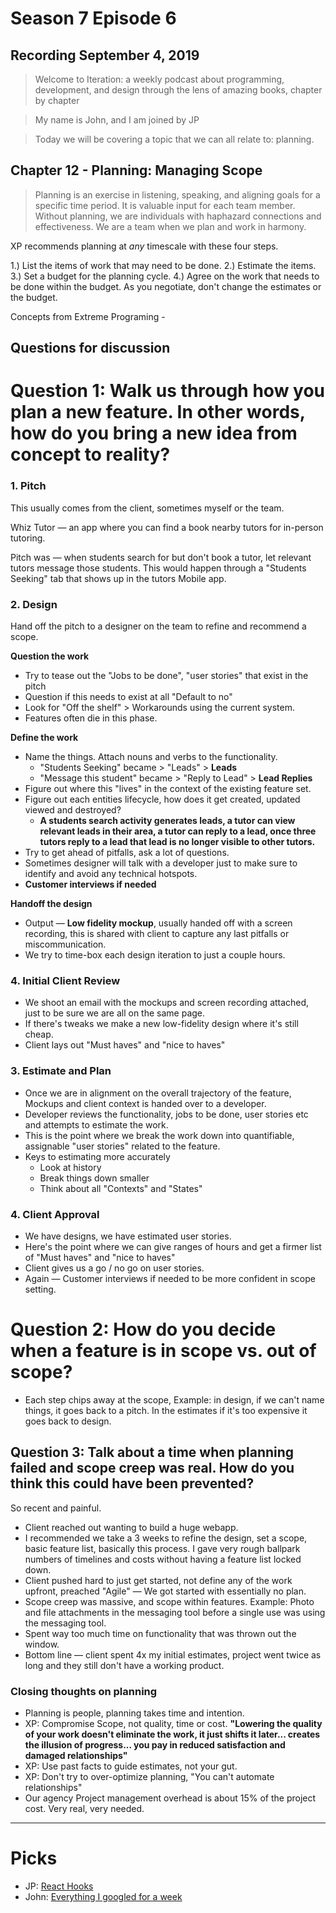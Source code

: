 # Season 7 Episode 6

## Recording September 4, 2019

> Welcome to Iteration: a weekly podcast about programming, development, and design through the lens of amazing books, chapter by chapter

> My name is John, and I am joined by JP

> Today we will be covering a topic that we can all relate to: planning.

## Chapter 12 - Planning: Managing Scope

> Planning is an exercise in listening, speaking, and aligning goals for a specific time period. It is valuable input for each team member. Without planning, we are individuals with haphazard connections and effectiveness. We are a team when we plan and work in harmony.

XP recommends planning at *any* timescale with these four steps.

1.) List the items of work that may need to be done.
2.) Estimate the items.
3.) Set a budget for the planning cycle.
4.) Agree on the work that needs to be done within the budget. As you negotiate, don't change the estimates or the budget.

Concepts from Extreme Programing - 

## Questions for discussion

# **Question 1: Walk us through how you plan a new feature. In other words, how do you bring a new idea from concept to reality?**

### 1. Pitch

This usually comes from the client, sometimes myself or the team.

Whiz Tutor — an app where you can find a book nearby tutors for in-person tutoring. 

Pitch was — when students search for but don't book a tutor, let relevant tutors message those students. This would happen through a "Students Seeking" tab that shows up in the tutors Mobile app. 

### 2. Design

Hand off the pitch to a designer on the team to refine and recommend a scope. 

**Question the work** 

- Try to tease out the "Jobs to be done", "user stories" that exist in the pitch
- Question if this needs to exist at all "Default to no"
- Look for "Off the shelf" > Workarounds using the current system.
- Features often die in this phase.

**Define the work** 

- Name the things. Attach nouns and verbs to the functionality.
    - "Students Seeking" became > "Leads" > **Leads**
    - "Message this student" became > "Reply to Lead" > **Lead Replies**
- Figure out where this "lives" in the context of the existing feature set.
- Figure out each entities lifecycle, how does it get created, updated viewed and destroyed?
    - **A students search activity generates leads, a tutor can view relevant leads in their area, a tutor can reply to a lead, once three tutors reply to a lead that lead is no longer visible to other tutors.**
- Try to get ahead of pitfalls, ask a lot of questions.
- Sometimes designer will talk with a developer just to make sure to identify and avoid any technical hotspots.
- **Customer interviews if needed**

**Handoff the design** 

- Output — **Low fidelity mockup**, usually handed off with a screen recording, this is shared with client to capture any last pitfalls or miscommunication.
- We try to time-box each design iteration to just a couple hours.

### 4. Initial Client Review

- We shoot an email with the mockups and screen recording attached, just to be sure we are all on the same page.
- If there's tweaks we make a new low-fidelity design where it's still cheap.
- Client lays out "Must haves" and "nice to haves"

### 3. Estimate and Plan

- Once we are in alignment on the overall trajectory of the feature, Mockups and client context is handed over to a developer.
- Developer reviews the functionality, jobs to be done, user stories etc and attempts to estimate the work.
- This is the point where we break the work down into quantifiable, assignable "user stories" related to the feature.
- Keys to estimating more accurately
    - Look at history
    - Break things down smaller
    - Think about all "Contexts" and "States"

### 4. Client Approval

- We have designs, we have estimated user stories.
- Here's the point where we can give ranges of hours and get a firmer list of "Must haves" and "nice to haves"
- Client gives us a go / no go on user stories.
- Again — Customer interviews if needed to be more confident in scope setting.

# **Question 2:** How do you decide when a feature is in scope vs. out of scope?

- Each step chips away at the scope, Example: in design, if we can't name things, it goes back to a pitch. In the estimates if it's too expensive it goes back to design.

## **Question 3:** Talk about a time when planning failed and scope creep was real. How do you think this could have been prevented?

So recent and painful. 

- Client reached out wanting to build a huge webapp.
- I recommended we take a 3 weeks to refine the design, set a scope, basic feature list, basically this process. I gave very rough ballpark numbers of timelines and costs without having a feature list locked down.
- Client pushed hard to just get started, not define any of the work upfront, preached "Agile" — We got started with essentially no plan.
- Scope creep was massive, and scope within features. Example: Photo and file attachments in the messaging tool before a single use was using the messaging tool.
- Spent way too much time on functionality that was thrown out the window.
- Bottom line — client spent 4x my initial estimates, project went twice as long and they still don't have a working product.

### Closing thoughts on planning

- Planning is people, planning takes time and intention.
- XP: Compromise Scope, not quality, time or cost. **"Lowering the quality of your work doesn't eliminate the work, it just shifts it later... creates the illusion of progress... you pay in reduced satisfaction and damaged relationships"**
- XP: Use past facts to guide estimates, not your gut.
- XP: Don't try to over-optimize planning, "You can't automate relationships"
- Our agency Project management overhead is about 15% of the project cost. Very real, very needed.

---

# Picks

- JP: [React Hooks](https://reactjs.org/docs/hooks-intro.html)
- John: [Everything I googled for a week](https://localghost.dev/2019/09/everything-i-googled-in-a-week-as-a-professional-software-engineer/](https://localghost.dev/2019/09/everything-i-googled-in-a-week-as-a-professional-software-engineer/))
